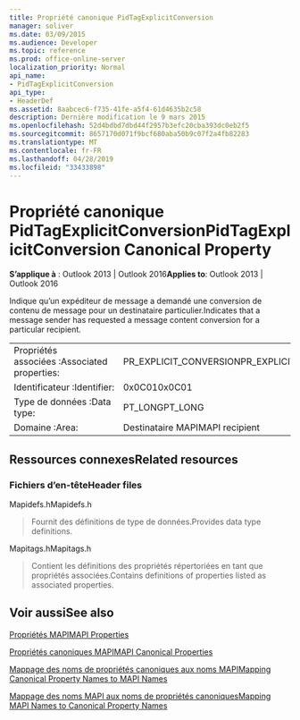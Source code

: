 ```yaml
---
title: Propriété canonique PidTagExplicitConversion
manager: soliver
ms.date: 03/09/2015
ms.audience: Developer
ms.topic: reference
ms.prod: office-online-server
localization_priority: Normal
api_name:
- PidTagExplicitConversion
api_type:
- HeaderDef
ms.assetid: 8aabcec6-f735-41fe-a5f4-61d4635b2c58
description: Dernière modification le 9 mars 2015
ms.openlocfilehash: 52d4bdbd7dbd44f2957b3efc20cba393dc0eb2f5
ms.sourcegitcommit: 8657170d071f9bcf680aba50b9c07f2a4fb82283
ms.translationtype: MT
ms.contentlocale: fr-FR
ms.lasthandoff: 04/28/2019
ms.locfileid: "33433898"
---
```

# <a name="pidtagexplicitconversion-canonical-property"></a><span data-ttu-id="9d1e0-103">Propriété canonique PidTagExplicitConversion</span><span class="sxs-lookup"><span data-stu-id="9d1e0-103">PidTagExplicitConversion Canonical Property</span></span>

  
  
<span data-ttu-id="9d1e0-104">**S’applique à** : Outlook 2013 | Outlook 2016</span><span class="sxs-lookup"><span data-stu-id="9d1e0-104">**Applies to**: Outlook 2013 | Outlook 2016</span></span> 
  
<span data-ttu-id="9d1e0-105">Indique qu’un expéditeur de message a demandé une conversion de contenu de message pour un destinataire particulier.</span><span class="sxs-lookup"><span data-stu-id="9d1e0-105">Indicates that a message sender has requested a message content conversion for a particular recipient.</span></span>
  
|||
|:-----|:-----|
|<span data-ttu-id="9d1e0-106">Propriétés associées :</span><span class="sxs-lookup"><span data-stu-id="9d1e0-106">Associated properties:</span></span>  <br/> |<span data-ttu-id="9d1e0-107">PR_EXPLICIT_CONVERSION</span><span class="sxs-lookup"><span data-stu-id="9d1e0-107">PR_EXPLICIT_CONVERSION</span></span>  <br/> |
|<span data-ttu-id="9d1e0-108">Identificateur :</span><span class="sxs-lookup"><span data-stu-id="9d1e0-108">Identifier:</span></span>  <br/> |<span data-ttu-id="9d1e0-109">0x0C01</span><span class="sxs-lookup"><span data-stu-id="9d1e0-109">0x0C01</span></span>  <br/> |
|<span data-ttu-id="9d1e0-110">Type de données :</span><span class="sxs-lookup"><span data-stu-id="9d1e0-110">Data type:</span></span>  <br/> |<span data-ttu-id="9d1e0-111">PT_LONG</span><span class="sxs-lookup"><span data-stu-id="9d1e0-111">PT_LONG</span></span>  <br/> |
|<span data-ttu-id="9d1e0-112">Domaine :</span><span class="sxs-lookup"><span data-stu-id="9d1e0-112">Area:</span></span>  <br/> |<span data-ttu-id="9d1e0-113">Destinataire MAPI</span><span class="sxs-lookup"><span data-stu-id="9d1e0-113">MAPI recipient</span></span>  <br/> |
   
## <a name="related-resources"></a><span data-ttu-id="9d1e0-114">Ressources connexes</span><span class="sxs-lookup"><span data-stu-id="9d1e0-114">Related resources</span></span>

### <a name="header-files"></a><span data-ttu-id="9d1e0-115">Fichiers d’en-tête</span><span class="sxs-lookup"><span data-stu-id="9d1e0-115">Header files</span></span>

<span data-ttu-id="9d1e0-116">Mapidefs.h</span><span class="sxs-lookup"><span data-stu-id="9d1e0-116">Mapidefs.h</span></span>
  
> <span data-ttu-id="9d1e0-117">Fournit des définitions de type de données.</span><span class="sxs-lookup"><span data-stu-id="9d1e0-117">Provides data type definitions.</span></span>
    
<span data-ttu-id="9d1e0-118">Mapitags.h</span><span class="sxs-lookup"><span data-stu-id="9d1e0-118">Mapitags.h</span></span>
  
> <span data-ttu-id="9d1e0-119">Contient les définitions des propriétés répertoriées en tant que propriétés associées.</span><span class="sxs-lookup"><span data-stu-id="9d1e0-119">Contains definitions of properties listed as associated properties.</span></span>
    
## <a name="see-also"></a><span data-ttu-id="9d1e0-120">Voir aussi</span><span class="sxs-lookup"><span data-stu-id="9d1e0-120">See also</span></span>



[<span data-ttu-id="9d1e0-121">Propriétés MAPI</span><span class="sxs-lookup"><span data-stu-id="9d1e0-121">MAPI Properties</span></span>](mapi-properties.md)
  
[<span data-ttu-id="9d1e0-122">Propriétés canoniques MAPI</span><span class="sxs-lookup"><span data-stu-id="9d1e0-122">MAPI Canonical Properties</span></span>](mapi-canonical-properties.md)
  
[<span data-ttu-id="9d1e0-123">Mappage des noms de propriétés canoniques aux noms MAPI</span><span class="sxs-lookup"><span data-stu-id="9d1e0-123">Mapping Canonical Property Names to MAPI Names</span></span>](mapping-canonical-property-names-to-mapi-names.md)
  
[<span data-ttu-id="9d1e0-124">Mappage des noms MAPI aux noms de propriétés canoniques</span><span class="sxs-lookup"><span data-stu-id="9d1e0-124">Mapping MAPI Names to Canonical Property Names</span></span>](mapping-mapi-names-to-canonical-property-names.md)

